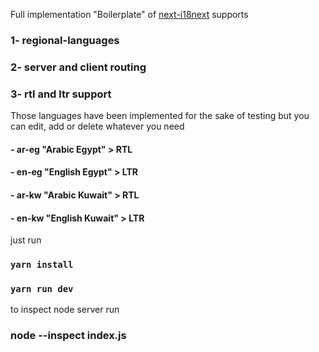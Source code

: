 Full implementation "Boilerplate" of [next-i18next](https://github.com/isaachinman/next-i18next)
supports

### 1- regional-languages

### 2- server and client routing

### 3- rtl and ltr support

Those languages have been implemented for the sake of testing but you can edit, add or delete whatever you need

#### - ar-eg "Arabic Egypt" > RTL

#### - en-eg "English Egypt" > LTR

#### - ar-kw "Arabic Kuwait" > RTL

#### - en-kw "English Kuwait" > LTR

just run

### `yarn install`

### `yarn run dev`

to inspect node server run

### node --inspect index.js
